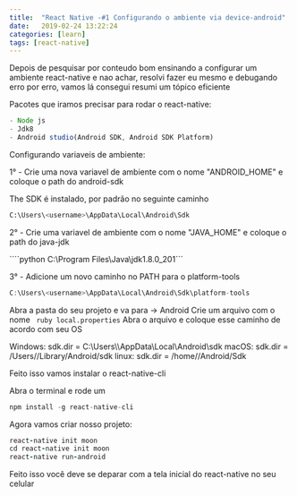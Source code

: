 ```yaml
---
title:  "React Native -#1 Configurando o ambiente via device-android"
date:   2019-02-24 13:22:24
categories: [learn]
tags: [react-native]
---
```

Depois de pesquisar por conteudo bom ensinando a configurar um ambiente react-native e nao achar, resolvi fazer eu mesmo e
debugando erro por erro, vamos lá consegui resumi um tópico eficiente

Pacotes que iramos precisar para rodar o react-native:

``` javascript
- Node js
- Jdk8
- Android studio(Android SDK, Android SDK Platform)
```
Configurando variaveis de ambiente:

1° - Crie uma nova variavel de ambiente com o nome "ANDROID_HOME" e coloque o path do android-sdk

The SDK é instalado, por padrão no seguinte caminho

``` python
C:\Users\<username>\AppData\Local\Android\Sdk
```

2° - Crie uma variavel de ambiente com o nome "JAVA_HOME" e coloque o path do java-jdk

````python C:\Program Files\Java\jdk1.8.0_201```

3° - Adicione um novo caminho no PATH para o platform-tools

``` javascript
C:\Users\<username>\AppData\Local\Android\Sdk\platform-tools
```

Abra a pasta do seu projeto e va para -> Android
Crie um arquivo com o nome ``` ruby local.properties```
Abra o arquivo e coloque esse caminho de acordo com seu OS

Windows: sdk.dir = C:\\Users\\<username>\\AppData\\Local\\Android\\sdk
macOS: sdk.dir = /Users/<username>/Library/Android/sdk
linux: sdk.dir = /home/<username>/Android/Sdk

Feito isso vamos instalar o react-native-cli

Abra o terminal e rode um
``` javascript
npm install -g react-native-cli
```

Agora vamos criar nosso projeto:
``` ruby
react-native init moon
cd react-native init moon
react-native run-android
```

Feito isso você deve se deparar com a tela inicial do react-native no seu celular

